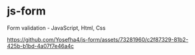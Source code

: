 # js-form
Form validation - JavaScript, Html, Css






https://github.com/Yosefha4/js-form/assets/73281960/c2f87329-81b2-425b-b1bd-4a07f7e46a4c

